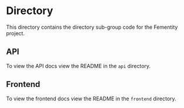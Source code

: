 # Directory

This directory contains the directory sub-group code for the Fementity project.

## API

To view the API docs view the README in the `api` directory.

## Frontend

To view the frontend docs view the README in the `frontend` directory.
